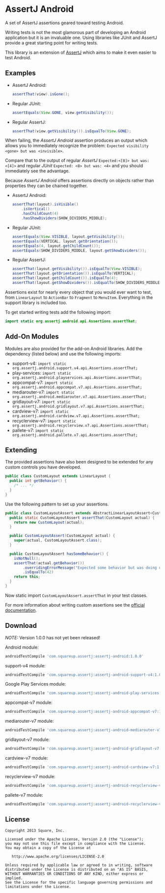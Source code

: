 AssertJ Android
===============

A set of AssertJ assertions geared toward testing Android.

Writing tests is not the most glamorous part of developing an Android
application but it is an invaluable one. Using libraries like JUnit and AssertJ
provide a great starting point for writing tests.

This library is an extension of [AssertJ][1] which aims to make it even easier to test
Android.



Examples
--------

 *  AssertJ Android:

    ```java
    assertThat(view).isGone();
    ```

 *  Regular JUnit:

    ```java
    assertEquals(View.GONE, view.getVisibility());
    ```

 *  Regular AssertJ:

    ```java
    assertThat(view.getVisibility()).isEqualTo(View.GONE);
    ```

When failing, the _AssertJ Android_ assertion produces an output which allows you
to immediately recognize the problem:
`Expected visibility <gone> but was <invisible>`.

Compare that to the output of regular _AssertJ_ `Expected:<[8]> but was:<[4]>` and
regular _JUnit_ `Expected: <8> but was: <4>` and you should immediately see the
advantage.


Because _AssertJ Android_ offers assertions directly on objects rather than
properties they can be chained together.

 *  AssertJ Android:

    ```java
    assertThat(layout).isVisible()
        .isVertical()
        .hasChildCount(4)
        .hasShowDividers(SHOW_DIVIDERS_MIDDLE);
    ```

 *  Regular JUnit:

    ```java
    assertEquals(View.VISIBLE, layout.getVisibility());
    assertEquals(VERTICAL, layout.getOrientation());
    assertEquals(4, layout.getChildCount());
    assertEquals(SHOW_DIVIDERS_MIDDLE, layout.getShowDividers());
    ```

 *  Regular AssertJ:

    ```java
    assertThat(layout.getVisibility()).isEqualTo(View.VISIBLE);
    assertThat(layout.getOrientation()).isEqualTo(VERTICAL);
    assertThat(layout.getChildCount()).isEqualTo(4);
    assertThat(layout.getShowDividers()).isEqualTo(SHOW_DIVIDERS_MIDDLE);
    ```

Assertions exist for nearly every object that you would ever want to test, from
`LinearLayout` to `ActionBar` to `Fragment` to `MenuItem`. Everything in the
support library is included too.

To get started writing tests add the following import:

```java
import static org.assertj.android.api.Assertions.assertThat;
```



Add-On Modules
--------------

Modules are also provided for the add-on Android libraries. Add the dependency
(listed below) and use the following imports:

 * support-v4: `import static org.assertj.android.support.v4.api.Assertions.assertThat;`
 * play-services: `import static org.assertj.android.playservices.api.Assertions.assertThat;`
 * appcompat-v7: `import static org.assertj.android.appcompat.v7.api.Assertions.assertThat;`
 * mediarouter-v7: `import static org.assertj.android.mediarouter.v7.api.Assertions.assertThat;`
 * gridlayout-v7: `import static org.assertj.android.gridlayout.v7.api.Assertions.assertThat;`
 * cardview-v7: `import static org.assertj.android.cardview.v7.api.Assertions.assertThat;`
 * recyclerview-v7: `import static org.assertj.android.recyclerview.v7.api.Assertions.assertThat;`
 * pallete-v7: `import static org.assertj.android.pallete.v7.api.Assertions.assertThat;`



Extending
---------

The provided assertions have also been designed to be extended for any custom
controls you have developed.

```java
public class CustomLayout extends LinearLayout {
  public int getBehavior() {
    /* ... */
  }
}
```

Use the following pattern to set up your assertions.

```java
public class CustomLayoutAssert extends AbstractLinearLayoutAssert<CustomLayoutAssert, CustomLayout> {
  public static CustomLayoutAssert assertThat(CustomLayout actual) {
    return new CustomLayout(actual);
  }

  public CustomLayoutAssert(CustomLayout actual) {
    super(actual, CustomLayoutAssert.class);
  }

  public CustomLayoutAssert hasSomeBehavior() {
    isNotNull();
    assertThat(actual.getBehavior())
        .overridingErrorMessage("Expected some behavior but was doing other behavior.")
        .isEqualTo(42)
    return this;
  }
}
```

Now static import `CustomLayoutAssert.assertThat` in your test classes.

For more information about writing custom assertions see the [official documentation][2].



Download
--------

*NOTE:* Version 1.0.0 has not yet been released!

Android module:
```groovy
androidTestCompile 'com.squareup.assertj:assertj-android:1.0.0'
```

support-v4 module:
```groovy
androidTestCompile 'com.squareup.assertj:assertj-android-support-v4:1.0.0'
```

Google Play Services module:
```groovy
androidTestCompile 'com.squareup.assertj:assertj-android-play-services:1.0.0'
```

appcompat-v7 module:
```groovy
androidTestCompile 'com.squareup.assertj:assertj-android-appcompat-v7:1.0.0'
```

mediarouter-v7 module:
```groovy
androidTestCompile 'com.squareup.assertj:assertj-android-mediarouter-v7:1.0.0'
```

gridlayout-v7 module:
```groovy
androidTestCompile 'com.squareup.assertj:assertj-android-gridlayout-v7:1.0.0'
```

cardview-v7 module:
```groovy
androidTestCompile 'com.squareup.assertj:assertj-android-cardview-v7:1.0.0'
```

recyclerview-v7 module:
```groovy
androidTestCompile 'com.squareup.assertj:assertj-android-recyclerview-v7:1.0.0'
```

pallete-v7 module:
```groovy
androidTestCompile 'com.squareup.assertj:assertj-android-recyclerview-v7:1.0.0'
```



License
-------

    Copyright 2013 Square, Inc.

    Licensed under the Apache License, Version 2.0 (the "License");
    you may not use this file except in compliance with the License.
    You may obtain a copy of the License at

       http://www.apache.org/licenses/LICENSE-2.0

    Unless required by applicable law or agreed to in writing, software
    distributed under the License is distributed on an "AS IS" BASIS,
    WITHOUT WARRANTIES OR CONDITIONS OF ANY KIND, either express or implied.
    See the License for the specific language governing permissions and
    limitations under the License.




 [1]: http://joel-costigliola.github.io/assertj/
 [2]: http://joel-costigliola.github.io/assertj/assertj-core-custom-assertions.html
